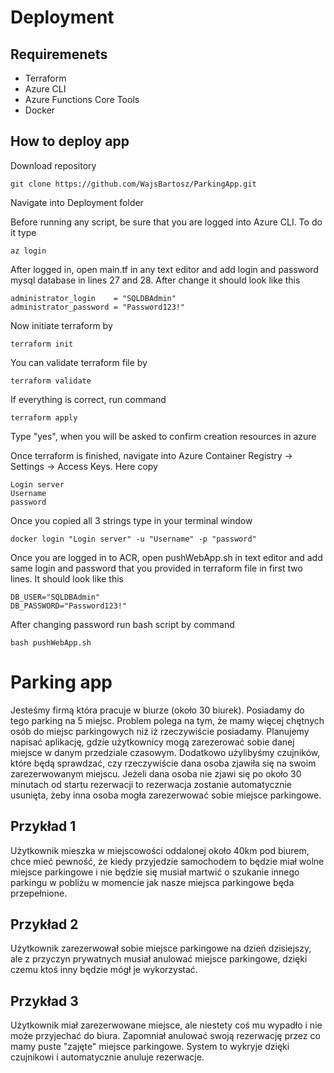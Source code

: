 # Deployment

## Requiremenets

* Terraform
* Azure CLI
* Azure Functions Core Tools
* Docker

## How to deploy app

Download repository

    git clone https://github.com/WajsBartosz/ParkingApp.git

Navigate into Deployment folder

Before running any script, be sure that you are logged into Azure CLI. To do it type
    
    az login

After logged in, open main.tf in any text editor and add login and password mysql database in lines 27 and 28. After change it should look like this

    administrator_login    = "SQLDBAdmin"
    administrator_password = "Password123!"

Now initiate terraform by

    terraform init

You can validate terraform file by

    terraform validate

If everything is correct, run command

    terraform apply

Type "yes", when you will be asked to confirm creation resources in azure

Once terraform is finished, navigate into Azure Container Registry -> Settings -> Access Keys. Here copy 

    Login server
    Username
    password

Once you copied all 3 strings type in your terminal window

    docker login "Login server" -u "Username" -p "password"

Once you are logged in to ACR, open pushWebApp.sh in text editor and add same login and password that you provided in terraform file in first two lines. It should look like this

    DB_USER="SQLDBAdmin"
    DB_PASSWORD="Password123!"

After changing password run bash script by command

    bash pushWebApp.sh

# Parking app

Jesteśmy firmą która pracuje w biurze (około 30 biurek). Posiadamy do tego parking na 5 miejsc. Problem polega na tym, że mamy więcej chętnych osób do miejsc parkingowych niż iż rzeczywiście posiadamy.
Planujemy napisać aplikację, gdzie użytkownicy mogą zarezerować sobie danej miejsce w danym przedziale czasowym. Dodatkowo użylibyśmy czujników, które będą sprawdzać, czy rzeczywiście dana osoba zjawiła się na swoim zarezerwowanym miejscu. Jeżeli dana osoba nie zjawi się po około 30 minutach od startu rezerwacji to rezerwacja zostanie automatycznie usunięta, żeby inna osoba mogła zarezerwować sobie miejsce parkingowe.

## Przykład 1

Użytkownik mieszka w miejscowości oddalonej około 40km pod biurem, chce mieć pewność, że kiedy przyjedzie samochodem to będzie miał wolne miejsce parkingowe i nie będzie się musiał martwić o szukanie innego parkingu w pobliżu w momencie jak nasze miejsca parkingowe będa przepełnione.

## Przykład 2

Użytkownik zarezerwował sobie miejsce parkingowe na dzień dzisiejszy, ale z przyczyn prywatnych musiał anulować miejsce parkingowe, dzięki czemu ktoś inny będzie mógł je wykorzystać.

## Przykład 3

Użytkownik miał zarezerwowane miejsce, ale niestety coś mu wypadło i nie może przyjechać do biura. Zapomniał anulować swoją rezerwację przez co mamy puste "zajęte" miejsce parkingowe. System to wykryje dzięki czujnikowi i automatycznie anuluje rezerwacje.